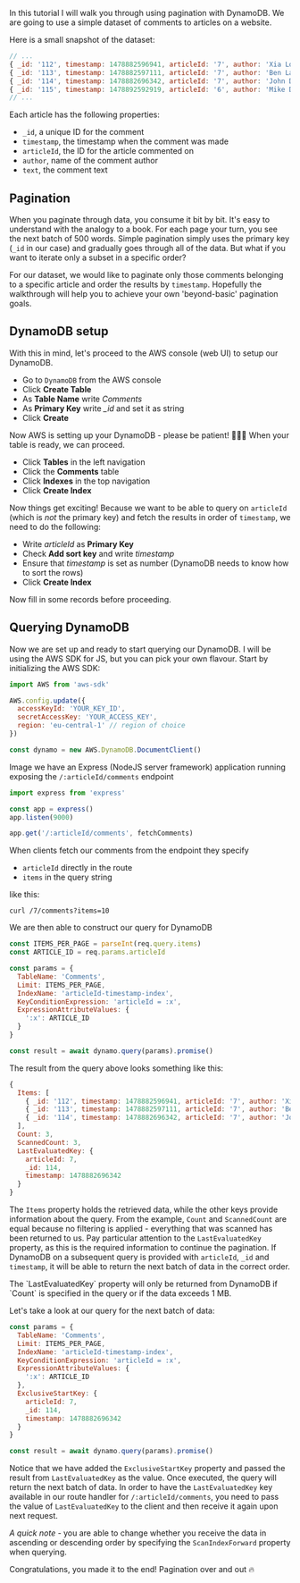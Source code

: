 In this tutorial I will walk you through using pagination with DynamoDB. We are going to use a simple dataset of comments to articles on a website.

Here is a small snapshot of the dataset:

```javascript
// ...
{ _id: '112', timestamp: 1478882596941, articleId: '7', author: 'Xia Long', text: '...' },
{ _id: '113', timestamp: 1478882597111, articleId: '7', author: 'Ben Langdon', text: '...' },
{ _id: '114', timestamp: 1478882696342, articleId: '7', author: 'John Doe', text: '...' },
{ _id: '115', timestamp: 1478892592919, articleId: '6', author: 'Mike Dott', text: '...' }
// ...
```

Each article has the following properties:

- `_id`, a unique ID for the comment
- `timestamp`, the timestamp when the comment was made
- `articleId`, the ID for the article commented on
- `author`, name of the comment author
- `text`, the comment text

## Pagination
When you paginate through data, you consume it bit by bit. It's easy to understand with the analogy to a book. For each page your turn, you see the next batch of 500 words. Simple pagination simply uses the primary key (`_id` in our case) and gradually goes through all of the data. But what if you want to iterate only a subset in a specific order?

For our dataset, we would like to paginate only those comments belonging to a specific article and order the results by `timestamp`. Hopefully the walkthrough will help you to achieve your own 'beyond-basic' pagination goals.

## DynamoDB setup
With this in mind, let's proceed to the AWS console (web UI) to setup our DynamoDB.

- Go to `DynamoDB` from the AWS console
- Click **Create Table**
- As **Table Name** write *Comments*
- As **Primary Key** write *_id* and set it as string
- Click **Create**

Now AWS is setting up your DynamoDB - please be patient! 🍉🌮🍇
When your table is ready, we can proceed.

- Click **Tables** in the left navigation
- Click the **Comments** table
- Click **Indexes** in the top navigation
- Click **Create Index**

Now things get exciting! Because we want to be able to query on `articleId` (which is *not* the primary key) and fetch the results in order of `timestamp`, we need to do the following:

- Write *articleId* as **Primary Key**
- Check **Add sort key** and write *timestamp*
- Ensure that *timestamp* is set as number (DynamoDB needs to know how to sort the rows)
- Click **Create Index**

Now fill in some records before proceeding.

## Querying DynamoDB
Now we are set up and ready to start querying our DynamoDB. I will be using the AWS SDK for JS, but you can pick your own flavour.
Start by initializing the AWS SDK:

```javascript
import AWS from 'aws-sdk'

AWS.config.update({
  accessKeyId: 'YOUR_KEY_ID',
  secretAccessKey: 'YOUR_ACCESS_KEY',
  region: 'eu-central-1' // region of choice
})

const dynamo = new AWS.DynamoDB.DocumentClient() 
```

Image we have an Express (NodeJS server framework) application running exposing the `/:articleId/comments` endpoint

```javascript
import express from 'express'

const app = express()
app.listen(9000)

app.get('/:articleId/comments', fetchComments)
```

When clients fetch our comments from the endpoint they specify

- `articleId` directly in the route
- `items` in the query string

like this:

```shell
curl /7/comments?items=10
```

We are then able to construct our query for DynamoDB 

```javascript
const ITEMS_PER_PAGE = parseInt(req.query.items)
const ARTICLE_ID = req.params.articleId

const params = {
  TableName: 'Comments',
  Limit: ITEMS_PER_PAGE,
  IndexName: 'articleId-timestamp-index',
  KeyConditionExpression: 'articleId = :x',
  ExpressionAttributeValues: {
    ':x': ARTICLE_ID
  }
}

const result = await dynamo.query(params).promise()
```

The result from the query above looks something like this:

```javascript
{ 
  Items: [
    { _id: '112', timestamp: 1478882596941, articleId: '7', author: 'Xia Long', text: '...' },
    { _id: '113', timestamp: 1478882597111, articleId: '7', author: 'Ben Langdon', text: '...' },
    { _id: '114', timestamp: 1478882696342, articleId: '7', author: 'John Doe', text: '...' } 
  ],
  Count: 3,
  ScannedCount: 3,
  LastEvaluatedKey: { 
    articleId: 7,
    _id: 114,
    timestamp: 1478882696342 
  } 
}
```

The `Items` property holds the retrieved data, while the other keys provide information about the query. From the example, `Count` and `ScannedCount` are equal because no filtering is applied - everything that was scanned has been returned to us.
Pay particular attention to the `LastEvaluatedKey` property, as this is the required information to continue the pagination. If DynamoDB on a subsequent query is provided with `articleId`, `_id` and `timestamp`, it will be able to return the next batch of data in the correct order.

<p class="article__notice">The `LastEvaluatedKey` property will only be returned from DynamoDB if `Count` is specified in the query or if the data exceeds 1 MB.</p>

Let's take a look at our query for the next batch of data:

```javascript
const params = {
  TableName: 'Comments',
  Limit: ITEMS_PER_PAGE,
  IndexName: 'articleId-timestamp-index',
  KeyConditionExpression: 'articleId = :x',
  ExpressionAttributeValues: {
    ':x': ARTICLE_ID
  },
  ExclusiveStartKey: { 
    articleId: 7,
    _id: 114,
    timestamp: 1478882696342 
  } 
}

const result = await dynamo.query(params).promise()
```

Notice that we have added the `ExclusiveStartKey` property and passed the result from `LastEvaluatedKey` as the value. Once executed, the query will return the next batch of data. In order to have the `LastEvaluatedKey` key available in our route handler for `/:articleId/comments`, you need to pass the value of `LastEvaluatedKey` to the client and then receive it again upon next request. 

*A quick note* - you are able to change whether you receive the data in ascending or descending order by specifying the `ScanIndexForward` property when querying.

Congratulations, you made it to the end! Pagination over and out 🔥
